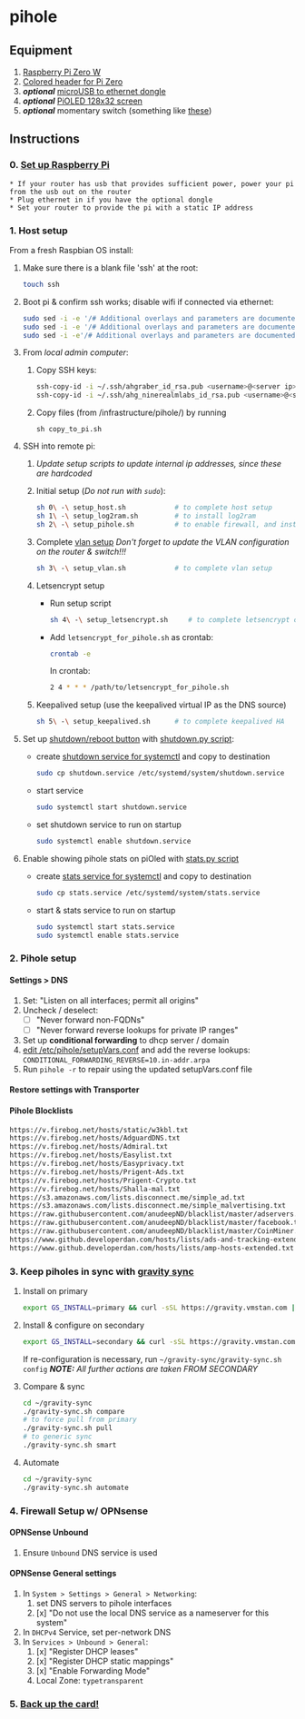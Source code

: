 # pihole

## Equipment

1. [Raspberry Pi Zero W](https://www.adafruit.com/product/3409)
2. [Colored header for Pi Zero](https://www.adafruit.com/product/3907)
3. *__optional__* [microUSB to ethernet dongle](https://www.amazon.com/gp/product/B00RM3KXAU/)
4. *__optional__* [PiOLED 128x32 screen](https://www.adafruit.com/product/3527)
5. *__optional__* momentary switch (something like [these](https://www.amazon.com/Cylewet-Momentary-Button-Switch-CYT1078/dp/B0752RMB7Q/))

## Instructions

### 0. [Set up Raspberry Pi](https://learn.adafruit.com/pi-hole-ad-blocker-with-pi-zero-w?view=all#prepare-the-pi)

    * If your router has usb that provides sufficient power, power your pi from the usb out on the router
    * Plug ethernet in if you have the optional dongle
    * Set your router to provide the pi with a static IP address

### 1. Host setup

From a fresh Raspbian OS install:

1. Make sure there is a blank file 'ssh' at the root:

   ```sh
   touch ssh
   ```

2. Boot pi & confirm ssh works; disable wifi if connected via ethernet:

   ```sh
   sudo sed -i -e '/# Additional overlays and parameters are documented/a\' -e 'dtoverlay=disable-bt' /boot/config.txt
   sudo sed -i -e '/# Additional overlays and parameters are documented/a\' -e 'dtoverlay=disable-wifi' /boot/config.txt
   sudo sed -i -e'/# Additional overlays and parameters are documented/a\' -e  '# Disable wifi' /boot/config.txt
   ```

3. From *local admin computer*:
   1. Copy SSH keys:

      ```sh
      ssh-copy-id -i ~/.ssh/ahgraber_id_rsa.pub <username>@<server ip>
      ssh-copy-id -i ~/.ssh/ahg_ninerealmlabs_id_rsa.pub <username>@<server ip>
      ```

   2. Copy files (from <git repo>/infrastructure/pihole/) by running

      ```sj
      sh copy_to_pi.sh
      ```

4. SSH into remote pi:
   1. *Update setup scripts to update internal ip addresses, since these are hardcoded*
   2. Initial setup (*Do not run with `sudo`*):

      ```sh
      sh 0\ -\ setup_host.sh            # to complete host setup
      sh 1\ -\ setup_log2ram.sh         # to install log2ram
      sh 2\ -\ setup_pihole.sh          # to enable firewall, and install pihole
      ```

   3. Complete [vlan setup](https://engineerworkshop.com/blog/raspberry-pi-vlan-how-to-connect-your-rpi-to-multiple-networks/)
      *Don't forget to update the VLAN configuration on the router & switch!!!*

      ```sh
      sh 3\ -\ setup_vlan.sh            # to complete vlan setup
      ```

   4. Letsencrypt setup
      * Run setup script

        ```sh
        sh 4\ -\ setup_letsencrypt.sh     # to complete letsencrypt certification
        ```

       * Add `letsencrypt_for_pihole.sh` as crontab:

         ```sh
         crontab -e
         ```

         In crontab:

         ```sh
         2 4 * * * /path/to/letsencrypt_for_pihole.sh
         ```

   5. Keepalived setup (use the keepalived virtual IP as the DNS source)

      ```sh
      sh 5\ -\ setup_keepalived.sh      # to complete keepalived HA
      ```

5. Set up [shutdown/reboot button](https://scruss.com/blog/2017/10/21/combined-restart-shutdown-button-for-raspberry-pi/) with [shutdown.py script](./scripts/shutdown.py):
    * create [shutdown service for systemctl](./scripts/shutdown.service) and copy to destination

      ```sh
      sudo cp shutdown.service /etc/systemd/system/shutdown.service
      ```

    * start service

      ```sh
      sudo systemctl start shutdown.service
      ```

    * set shutdown service to run on startup

      ```sh
      sudo systemctl enable shutdown.service
      ```

6. Enable showing pihole stats on piOled with [stats.py script](./scripts/stats.py)

    * create [stats service for systemctl](./scripts/stats.service) and copy to destination

      ```sh
      sudo cp stats.service /etc/systemd/system/stats.service
      ```

    * start &  stats service to run on startup
      ```sh
      sudo systemctl start stats.service
      sudo systemctl enable stats.service
      ```

### 2. Pihole setup

#### Settings > DNS

1. Set: "Listen on all interfaces; permit all origins"
2. Uncheck / deselect:
   * [ ] "Never forward non-FQDNs"
   * [ ] "Never forward reverse lookups for private IP ranges"
3. Set up **conditional forwarding** to dhcp server / domain
4. [edit /etc/pihole/setupVars.conf](https://www.reddit.com/r/pihole/comments/a9ktnl/getting_pihole_to_do_reverse_lookup/) and add the reverse lookups:
    `CONDITIONAL_FORWARDING_REVERSE=10.in-addr.arpa`
5. Run `pihole -r` to repair using the updated setupVars.conf file

#### Restore settings with Transporter

#### Pihole Blocklists

```txt
https://v.firebog.net/hosts/static/w3kbl.txt
https://v.firebog.net/hosts/AdguardDNS.txt
https://v.firebog.net/hosts/Admiral.txt
https://v.firebog.net/hosts/Easylist.txt
https://v.firebog.net/hosts/Easyprivacy.txt
https://v.firebog.net/hosts/Prigent-Ads.txt
https://v.firebog.net/hosts/Prigent-Crypto.txt
https://v.firebog.net/hosts/Shalla-mal.txt
https://s3.amazonaws.com/lists.disconnect.me/simple_ad.txt
https://s3.amazonaws.com/lists.disconnect.me/simple_malvertising.txt
https://raw.githubusercontent.com/anudeepND/blacklist/master/adservers.txt
https://raw.githubusercontent.com/anudeepND/blacklist/master/facebook.txt
https://raw.githubusercontent.com/anudeepND/blacklist/master/CoinMiner.txt
https://www.github.developerdan.com/hosts/lists/ads-and-tracking-extended.txt
https://www.github.developerdan.com/hosts/lists/amp-hosts-extended.txt
```

### 3. Keep piholes in sync with [gravity sync](https://github.com/vmstan/gravity-sync)
<!-- * [pihole-cloudsync](https://github.com/stevejenkins/pihole-cloudsync) -->

1. Install on primary

   ```sh
   export GS_INSTALL=primary && curl -sSL https://gravity.vmstan.com | bash
   ```

2. Install & configure on secondary

   ```sh
   export GS_INSTALL=secondary && curl -sSL https://gravity.vmstan.com | bash
   ```

   If re-configuration is necessary, run `~/gravity-sync/gravity-sync.sh config`
   _**NOTE:** All further actions are taken FROM SECONDARY_

3. Compare & sync

   ```sh
   cd ~/gravity-sync
   ./gravity-sync.sh compare
   # to force pull from primary
   ./gravity-sync.sh pull
   # to generic sync
   ./gravity-sync.sh smart
   ```

4. Automate

   ```sh
   cd ~/gravity-sync
   ./gravity-sync.sh automate
   ```

### 4. Firewall Setup w/ OPNsense

#### OPNSense Unbound

1. Ensure `Unbound` DNS service is used

#### OPNSense General settings

1. In `System > Settings > General > Networking`:
   1. set DNS servers to pihole interfaces
   2. [x] "Do not use the local DNS service as a nameserver for this system"
2. In `DHCPv4` Service, set per-network DNS
3. In `Services > Unbound > General`:
   1. [x] "Register DHCP leases"
   2. [x] "Register DHCP static mappings"
   3. [x] "Enable Forwarding Mode"
   4. Local Zone: `typetransparent`

### 5. [Back up the card!](https://computers.tutsplus.com/articles/how-to-clone-raspberry-pi-sd-cards-using-the-command-line-in-os-x--mac-59911)
